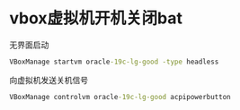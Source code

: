# vbox虚拟机开机关闭bat

无界面启动

```bat
VBoxManage startvm oracle-19c-lg-good -type headless
```

向虚拟机发送关机信号

```bat
VBoxManage controlvm oracle-19c-lg-good acpipowerbutton
```

